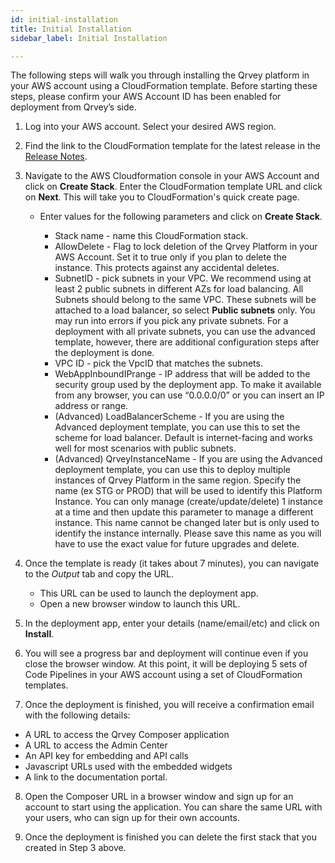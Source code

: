 ```yaml
---
id: initial-installation
title: Initial Installation
sidebar_label: Initial Installation

---
```


<div>


The following steps will walk you through installing the Qrvey platform in your AWS account using a CloudFormation template. Before starting these steps, please confirm your AWS Account ID has been enabled for deployment from Qrvey’s side.

1. Log into your AWS account. Select your desired AWS region.

2. Find the link to the CloudFormation template for the latest release in the <a href="/docs/release-notes/release-last" target="_blank">Release Notes</a>. 

3. Navigate to the AWS Cloudformation console in your AWS Account and click on **Create Stack**. Enter the CloudFormation template URL and click on **Next**. This will take you to CloudFormation's quick create page.

    <ul style={{listStyle: 'lower-alpha'}}>
    <li> Enter values for the following parameters and click on <strong>Create Stack</strong>.</li>
    <ul style={{listStyle: 'lower-roman'}}>
    <li>Stack name - name this CloudFormation stack. </li>
    <li>AllowDelete - Flag to lock deletion of the Qrvey Platform in your AWS Account. Set it to true only if you plan to delete the instance. This protects against any accidental deletes.</li>
    <li>SubnetID - pick subnets in your VPC. We recommend using at least 2 public subnets in different AZs for load balancing. All Subnets should belong to the same VPC. These subnets will be attached to a load balancer, so select <b>Public subnets</b> only. You may run into errors if you pick any private subnets. For a deployment with all private subnets, you can use the advanced template, however, there are additional configuration steps after the deployment is done.</li>
    <li>VPC ID - pick the VpcID that matches the subnets. </li>
    <li>WebAppInboundIPrange - IP address that will be added to the security group used by the deployment app. To make it available from any browser, you can use “0.0.0.0/0” or you can insert an IP address or range.</li>
    <li>(Advanced) LoadBalancerScheme - If you are using the Advanced deployment template, you can use this to set the scheme for load balancer. Default is internet-facing and works well for most scenarios with public subnets.</li>
    <li>(Advanced) QrveyInstanceName - If you are using the Advanced deployment template, you can use this to deploy multiple instances of Qrvey Platform in the same region. Specify the name (ex STG or PROD) that will be used to identify this Platform Instance. You can only manage (create/update/delete) 1 instance at a time and then update this parameter to manage a different instance. This name cannot be changed later but is only used to identify the instance internally. Please save this name as you will have to use the exact value for future upgrades and delete.</li>
    </ul>
    </ul>

4. Once the template is ready (it takes about 7 minutes), you can navigate to the *Output* tab and copy the URL. 

    <ul style={{listStyle: 'lower-alpha'}}>
    <li>This URL can be used to launch the deployment app.</li>
    <li>Open a new browser window to launch this URL.</li></ul>

5. In the deployment app, enter your details (name/email/etc) and click on **Install**.

6. You will see a progress bar and deployment will continue even if you close the browser window. At this point, it will be deploying 5 sets of Code Pipelines in your AWS account using a set of CloudFormation templates. 

7. Once the deployment is finished, you will receive a confirmation email with the following details:
<ul style={{listStyle: 'lower-alpha'}}>
<li>A URL to access the Qrvey Composer application</li> 
<li>A URL to access the Admin Center</li> 
<li>An API key for embedding and API calls</li> 
<li>Javascript URLs used with the embedded widgets</li> 
<li>A link to the documentation portal.</li></ul> 

8. Open the Composer URL in a browser window and sign up for an account to start using the application. You can share the same URL with your users, who can sign up for their own accounts.

9. Once the deployment is finished you can delete the first stack that you created in Step 3 above.

</div>
